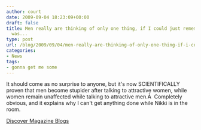 ```yaml
---
author: court
date: 2009-09-04 18:23:09+00:00
draft: false
title: Men really are thinking of only one thing, if I could just remember what it
  was...
type: post
url: /blog/2009/09/04/men-really-are-thinking-of-only-one-thing-if-i-could-just-remember-what-it-was/
categories:
- News
tags:
- gonna get me some
---
```


It should come as no surprise to anyone, but it's now SCIENTIFICALLY proven that men become stupider after talking to attractive women, while women remain unaffected while talking to attractive men.Â  Completely obvious, and it explains why I can't get anything done while Nikki is in the room.

[Discover Magazine Blogs](http://blogs.discovermagazine.com/discoblog/2009/09/04/study-talking-to-hot-women-makes-men-lose-brain-function/)
